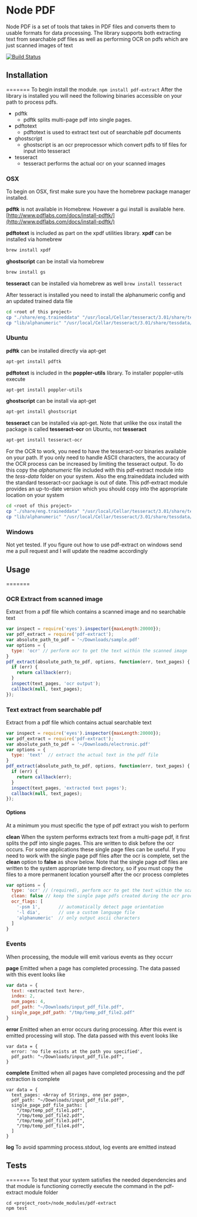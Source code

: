 # Node PDF
Node PDF is a set of tools that takes in PDF files and converts them to usable formats for data processing. The library supports both extracting text from searchable pdf files as well as performing OCR on pdfs which are just scanned images of text

[![Build Status](https://travis-ci.org/nisaacson/pdf-extract.png)](https://travis-ci.org/nisaacson/pdf-extract)

## Installation
=======
To begin install the module.
`npm install pdf-extract`
After the library is installed you will need the following binaries accessible on your path to process pdfs.

- pdftk
    - pdftk splits multi-page pdf into single pages.
- pdftotext
    - pdftotext is used to extract text out of searchable pdf documents
- ghostscript
    - ghostscript is an ocr preprocessor which convert pdfs to tif files for input into tesseract  
- tesseract
    - tesseract performs the actual ocr on your scanned images


### OSX
To begin on OSX, first make sure you have the homebrew package manager installed. 

**pdftk** is not available in Homebrew. However a gui install is available here. 
[http://www.pdflabs.com/docs/install-pdftk/](http://www.pdflabs.com/docs/install-pdftk/)

**pdftotext** is included as part on the xpdf utilities library. **xpdf** can be installed via homebrew
``` bash
brew install xpdf
```

**ghostscript** can be install via homebrew
``` bash
brew install gs
```

**tesseract** can be installed via homebrew as well
`brew install tesseract`

After tesseract is installed you need to install the alphanumeric config and an updated trained data file
``` bash
cd <root of this project>
cp "./share/eng.traineddata" "/usr/local/Cellar/tesseract/3.01/share/tessdata/eng.traineddata"
cp "lib/alphanumeric" "/usr/local/Cellar/tesseract/3.01/share/tessdata/configs/alphanumeric"
```


### Ubuntu
**pdftk** can be installed directly via apt-get
```bash
apt-get install pdftk
```

**pdftotext** is included in the **poppler-utils** library. To installer poppler-utils execute
``` bash
apt-get install poppler-utils
```

**ghostscript** can be install via apt-get
``` bash
apt-get install ghostscript
```

**tesseract** can be installed via apt-get. Note that unlike the osx install the package is called **tesseract-ocr** on Ubuntu, not **tesseract** 
``` bash
apt-get install tesseract-ocr
```

For the OCR to work, you need to have the tesseract-ocr binaries available on your path. If you only need to handle ASCII characters, the accuracy of the OCR process can be increased by limiting the tesseract output. To do this copy the *alphanumeric* file included with this pdf-extract module into the *tess-data* folder on your system. Also the eng.traineddata included with the standard tesseract-ocr package is out of date. This pdf-extract module provides an up-to-date version which you should copy into the appropriate location on your system
``` bash
cd <root of this project>
cp "./share/eng.traineddata" "/usr/local/Cellar/tesseract/3.01/share/tessdata/eng.traineddata"
cp "lib/alphanumeric" "/usr/local/Cellar/tesseract/3.01/share/tessdata/configs/alphanumeric"
```


### Windows
Not yet tested. If you figure out how to use pdf-extract on windows send me a pull request and I will update the readme accordingly

## Usage
=======

### OCR Extract from scanned image
Extract from a pdf file which contains a scanned image and no searchable text 
``` javascript
var inspect = require('eyes').inspector({maxLength:20000});
var pdf_extract = require('pdf-extract');
var absolute_path_to_pdf = '~/Downloads/sample.pdf'
var options = {
  type: 'ocr' // perform ocr to get the text within the scanned image
}
pdf_extract(absolute_path_to_pdf, options, function(err, text_pages) {
  if (err) {
    return callback(err);
  }
  inspect(text_pages, 'ocr output');
  callback(null, text_pages);
});
```



### Text extract from searchable pdf
Extract from a pdf file which contains actual searchable text 
``` javascript
var inspect = require('eyes').inspector({maxLength:20000});
var pdf_extract = require('pdf-extract');
var absolute_path_to_pdf = '~/Downloads/electronic.pdf'
var options = {
  type: 'text'  // extract the actual text in the pdf file
}
pdf_extract(absolute_path_to_pdf, options, function(err, text_pages) {
  if (err) {
    return callback(err);
  }
  inspect(text_pages, 'extracted text pages');
  callback(null, text_pages);
});
```
#### Options
At a minimum you must specific the type of pdf extract you wish to perform

**clean**
When the system performs extracts text from a multi-page pdf, it first splits the pdf into single pages. This are written to disk before the ocr occurs. For some applications these single page files can be useful. If you need to work with the single page pdf files after the ocr is complete, set the **clean** option to **false** as show below. Note that the single page pdf files are written to the system appropriate temp directory, so if you must copy the files to a more permanent location yourself after the ocr process completes
``` javascript
var options = {
  type: 'ocr' // (required), perform ocr to get the text within the scanned image
  clean: false // keep the single page pdfs created during the ocr process
  ocr_flags: [
    '-psm 1',       // automatically detect page orientation
    '-l dia',       // use a custom language file
    'alphanumeric'  // only output ascii characters
  ]
}
```


### Events
When processing, the module will emit various events as they occurr

**page**
Emitted when a page has completed processing. The data passed with this event looks like
``` javascript
var data = {
  text: <extracted text here>,
  index: 2,
  num_pages: 4,
  pdf_path: "~/Downloads/input_pdf_file.pdf",
  single_page_pdf_path: "/tmp/temp_pdf_file2.pdf"
}
```

**error**
Emitted when an error occurs during processing. After this event is emitted processing will stop.
The data passed with this event looks like
```
var data = {
  error: 'no file exists at the path you specified',
  pdf_path: "~/Downloads/input_pdf_file.pdf",
}
```

**complete**
Emitted when all pages have completed processing and the pdf extraction is complete
```
var data = {
  text_pages: <Array of Strings, one per page>,
  pdf_path: "~/Downloads/input_pdf_file.pdf",
  single_page_pdf_file_paths: [
    "/tmp/temp_pdf_file1.pdf",
    "/tmp/temp_pdf_file2.pdf",
    "/tmp/temp_pdf_file3.pdf",
    "/tmp/temp_pdf_file4.pdf",
  ]
}
```

**log**
To avoid spamming process.stdout, log events are emitted instead

## Tests
=======
To test that your system satisfies the needed dependencies and that module is functioning correctly execute the command in the pdf-extract module folder
```
cd <project_root>/node_modules/pdf-extract
npm test
```

